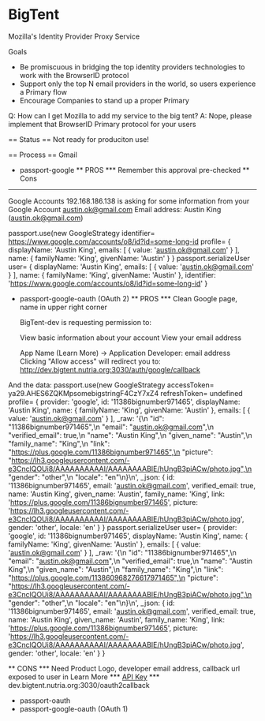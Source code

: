 # BigTent
Mozilla's Identity Provider Proxy Service

Goals
* Be promiscuous in bridging the top identity providers technologies
to work with the BrowserID protocol
* Support only the top N email providers in the world, so users
experience a Primary flow
* Encourage Companies to stand up a proper Primary

Q: How can I get Mozilla to add my service to the big tent?
A: Nope, please implement that BrowserID Primary protocol for your users

== Status ==
Not ready for produciton use!

== Process ==
Gmail
* passport-google
** PROS
*** Remember this approval pre-checked
** Cons
***
  Google Accounts
  192.168.186.138 is asking for some information from your Google Account austin.ok@gmail.com
  Email address: Austin King (austin.ok@gmail.com)
  <Allow> <No Thanks>

passport.use(new GoogleStrategy identifier= https://www.google.com/accounts/o8/id?id=some-long-id profile= { displayName: 'Austin King',
  emails: [ { value: 'austin.ok@gmail.com' } ],
  name: { familyName: 'King', givenName: 'Austin' } }
passport.serializeUser user= { displayName: 'Austin King',
  emails: [ { value: 'austin.ok@gmail.com' } ],
  name: { familyName: 'King', givenName: 'Austin' },
  identifier: 'https://www.google.com/accounts/o8/id?id=some-long-id' }


* passport-google-oauth (OAuth 2)
** PROS
*** Clean Google page, name in upper right corner

    BigTent-dev is requesting permission to:

    View basic information about your account
    View your email address

    App Name (Learn More) -> Application Developer: email address
                             Clicking "Allow access" will redirect you to:
                             http://dev.bigtent.nutria.org:3030/auth/google/callback

And the data:
passport.use(new GoogleStrategy accessToken= ya29.AHES6ZQKMpsomebigstringF4CzY7xZ4 refreshToken= undefined profile= { provider: 'google',
  id: '11386bignumber971465',
  displayName: 'Austin King',
  name: { familyName: 'King', givenName: 'Austin' },
  emails: [ { value: 'austin.ok@gmail.com' } ],
  _raw: '{\n "id": "11386bignumber971465",\n "email": "austin.ok@gmail.com",\n "verified_email": true,\n "name": "Austin King",\n "given_name": "Austin",\n "family_name": "King",\n "link": "https://plus.google.com/11386bignumber971465",\n "picture": "https://lh3.googleusercontent.com/-e3CnclQOUi8/AAAAAAAAAAI/AAAAAAAABIE/hUngB3piACw/photo.jpg",\n "gender": "other",\n "locale": "en"\n}\n',
  _json:
   { id: '11386bignumber971465',
     email: 'austin.ok@gmail.com',
     verified_email: true,
     name: 'Austin King',
     given_name: 'Austin',
     family_name: 'King',
     link: 'https://plus.google.com/11386bignumber971465',
     picture: 'https://lh3.googleusercontent.com/-e3CnclQOUi8/AAAAAAAAAAI/AAAAAAAABIE/hUngB3piACw/photo.jpg',
     gender: 'other',
     locale: 'en' } }
passport.serializeUser user= { provider: 'google',
  id: '11386bignumber971465',
  displayName: 'Austin King',
  name: { familyName: 'King', givenName: 'Austin' },
  emails: [ { value: 'austin.ok@gmail.com' } ],
  _raw: '{\n "id": "11386bignumber971465",\n "email": "austin.ok@gmail.com",\n "verified_email": true,\n "name": "Austin King",\n "given_name": "Austin",\n "family_name": "King",\n "link": "https://plus.google.com/113860968276617971465",\n "picture": "https://lh3.googleusercontent.com/-e3CnclQOUi8/AAAAAAAAAAI/AAAAAAAABIE/hUngB3piACw/photo.jpg",\n "gender": "other",\n "locale": "en"\n}\n',
  _json:
   { id: '11386bignumber971465',
     email: 'austin.ok@gmail.com',
     verified_email: true,
     name: 'Austin King',
     given_name: 'Austin',
     family_name: 'King',
     link: 'https://plus.google.com/11386bignumber971465',
     picture: 'https://lh3.googleusercontent.com/-e3CnclQOUi8/AAAAAAAAAAI/AAAAAAAABIE/hUngB3piACw/photo.jpg',
     gender: 'other',
     locale: 'en' } }

** CONS
*** Need Product Logo, developer email address, callback url exposed to user in Learn More
*** [API Key](https://code.google.com/apis/console/?pli=1#project:49886215752:access)
*** dev.bigtent.nutria.org:3030/oauth2callback
* passport-oauth
* passport-google-oauth (OAuth 1)